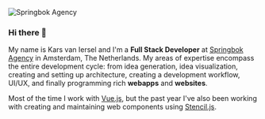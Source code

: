 ![Springbok Agency](https://media-exp1.licdn.com/dms/image/C5616AQEQTLqod5mmvA/profile-displaybackgroundimage-shrink_350_1400/0?e=1602720000&v=beta&t=0_kf6K6VJscAYxICAKYEqjQ10CXMx4KeHneDZxv1DSU)

### Hi there 👋

My name is Kars van Iersel and I'm a **Full Stack Developer** at [Springbok Agency](https://springbokagency.com) in Amsterdam, The Netherlands. My areas of expertise encompass the entire development cycle: from idea generation, idea visualization, creating and setting up architecture, creating a development workflow, UI/UX, and finally programming rich **webapps** and **websites**.

Most of the time I work with [Vue.js](https://vuejs.org/), but the past year I've also been working with creating and maintaining web components using [Stencil.js](https://stenciljs.com/docs/component).

<!--
**karsvaniersel/karsvaniersel** is a ✨ _special_ ✨ repository because its `README.md` (this file) appears on your GitHub profile.

Here are some ideas to get you started:

- 🔭 I’m currently working on ...
- 🌱 I’m currently learning ...
- 👯 I’m looking to collaborate on ...
- 🤔 I’m looking for help with ...
- 💬 Ask me about ...
- 📫 How to reach me: ...
- 😄 Pronouns: ...
- ⚡ Fun fact: ...
-->
